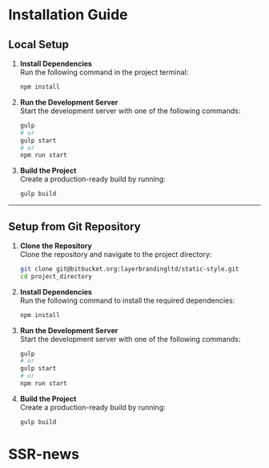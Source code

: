 # Installation Guide

## Local Setup

1. **Install Dependencies**  
   Run the following command in the project terminal:

   ```bash
   npm install
   ```

2. **Run the Development Server**  
   Start the development server with one of the following commands:

   ```bash
   gulp
   # or
   gulp start
   # or
   npm run start
   ```

3. **Build the Project**  
   Create a production-ready build by running:
   ```bash
   gulp build
   ```

---

## Setup from Git Repository

1. **Clone the Repository**  
   Clone the repository and navigate to the project directory:

   ```bash
   git clone git@bitbucket.org:layerbrandingltd/static-style.git
   cd project_directory
   ```

2. **Install Dependencies**  
   Run the following command to install the required dependencies:

   ```bash
   npm install
   ```

3. **Run the Development Server**  
   Start the development server with one of the following commands:

   ```bash
   gulp
   # or
   gulp start
   # or
   npm run start
   ```

4. **Build the Project**  
   Create a production-ready build by running:
   ```bash
   gulp build
   ```
# SSR-news

